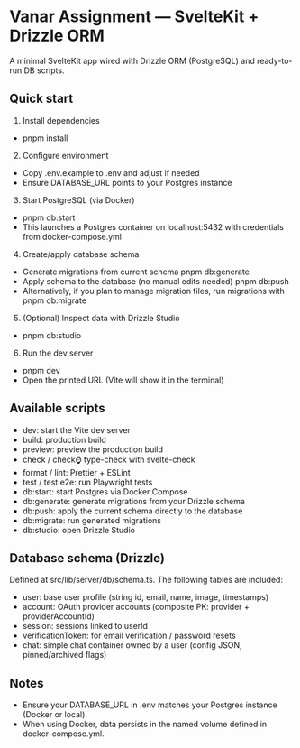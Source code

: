 # Vanar Assignment — SvelteKit + Drizzle ORM

A minimal SvelteKit app wired with Drizzle ORM (PostgreSQL) and ready-to-run DB scripts.

## Quick start

1) Install dependencies
- pnpm install

2) Configure environment
- Copy .env.example to .env and adjust if needed
- Ensure DATABASE_URL points to your Postgres instance

3) Start PostgreSQL (via Docker)
- pnpm db:start
- This launches a Postgres container on localhost:5432 with credentials from docker-compose.yml

4) Create/apply database schema
- Generate migrations from current schema
  pnpm db:generate
- Apply schema to the database (no manual edits needed)
  pnpm db:push
- Alternatively, if you plan to manage migration files, run migrations with
  pnpm db:migrate

5) (Optional) Inspect data with Drizzle Studio
- pnpm db:studio

6) Run the dev server
- pnpm dev
- Open the printed URL (Vite will show it in the terminal)

## Available scripts
- dev: start the Vite dev server
- build: production build
- preview: preview the production build
- check / check:watch: type-check with svelte-check
- format / lint: Prettier + ESLint
- test / test:e2e: run Playwright tests
- db:start: start Postgres via Docker Compose
- db:generate: generate migrations from your Drizzle schema
- db:push: apply the current schema directly to the database
- db:migrate: run generated migrations
- db:studio: open Drizzle Studio

## Database schema (Drizzle)
Defined at src/lib/server/db/schema.ts. The following tables are included:
- user: base user profile (string id, email, name, image, timestamps)
- account: OAuth provider accounts (composite PK: provider + providerAccountId)
- session: sessions linked to userId
- verificationToken: for email verification / password resets
- chat: simple chat container owned by a user (config JSON, pinned/archived flags)

## Notes
- Ensure your DATABASE_URL in .env matches your Postgres instance (Docker or local).
- When using Docker, data persists in the named volume defined in docker-compose.yml.